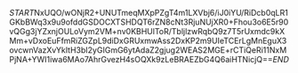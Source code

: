 $START$NxUQO/wONjR2+UNUTmeqMXpPZgT4m1LXVbj6/iJ0iYU/RiDcb0qLR1GKbBWq3x9u9ofddGSDOCXTSHDQT6rZN8cNt3RjuNUjXR0+Fhou3o6E5r90vQGg3jYZxnjOULoVym2VM+nv0KBHUlToR/TbljlzwRqbQ9z7T5rUxmdc9kXMm+vDxoEuFfmRiZGZpL9diDxGRUxmwAss2DxKP2m9UIeTCErLgMnEguX3ovcwnVazXvYkItH3bI2yGIGmG6ytAdaZ2gjug2WEAS2MGE+rCTiQeRi11NxMPjNA+YWI1iwa6MAo7AhrGvezH4sOQXk9zLeBRAEZbG4Q6aiHTNicjQ==$END$